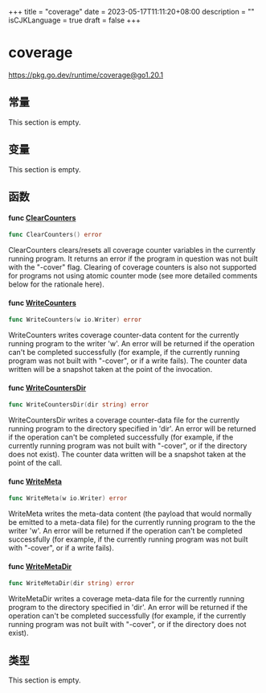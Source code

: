 +++
title = "coverage"
date = 2023-05-17T11:11:20+08:00
description = ""
isCJKLanguage = true
draft = false
+++
# coverage

https://pkg.go.dev/runtime/coverage@go1.20.1



## 常量 

This section is empty.

## 变量

This section is empty.

## 函数

#### func [ClearCounters](https://cs.opensource.google/go/go/+/go1.20.1:src/runtime/coverage/apis.go;l=89) 

``` go linenums="1"
func ClearCounters() error
```

ClearCounters clears/resets all coverage counter variables in the currently running program. It returns an error if the program in question was not built with the "-cover" flag. Clearing of coverage counters is also not supported for programs not using atomic counter mode (see more detailed comments below for the rationale here).

#### func [WriteCounters](https://cs.opensource.google/go/go/+/go1.20.1:src/runtime/coverage/apis.go;l=62) 

``` go linenums="1"
func WriteCounters(w io.Writer) error
```

WriteCounters writes coverage counter-data content for the currently running program to the writer 'w'. An error will be returned if the operation can't be completed successfully (for example, if the currently running program was not built with "-cover", or if a write fails). The counter data written will be a snapshot taken at the point of the invocation.

#### func [WriteCountersDir](https://cs.opensource.google/go/go/+/go1.20.1:src/runtime/coverage/apis.go;l=52) 

``` go linenums="1"
func WriteCountersDir(dir string) error
```

WriteCountersDir writes a coverage counter-data file for the currently running program to the directory specified in 'dir'. An error will be returned if the operation can't be completed successfully (for example, if the currently running program was not built with "-cover", or if the directory does not exist). The counter data written will be a snapshot taken at the point of the call.

#### func [WriteMeta](https://cs.opensource.google/go/go/+/go1.20.1:src/runtime/coverage/apis.go;l=34) 

``` go linenums="1"
func WriteMeta(w io.Writer) error
```

WriteMeta writes the meta-data content (the payload that would normally be emitted to a meta-data file) for the currently running program to the the writer 'w'. An error will be returned if the operation can't be completed successfully (for example, if the currently running program was not built with "-cover", or if a write fails).

#### func [WriteMetaDir](https://cs.opensource.google/go/go/+/go1.20.1:src/runtime/coverage/apis.go;l=21) 

``` go linenums="1"
func WriteMetaDir(dir string) error
```

WriteMetaDir writes a coverage meta-data file for the currently running program to the directory specified in 'dir'. An error will be returned if the operation can't be completed successfully (for example, if the currently running program was not built with "-cover", or if the directory does not exist).

## 类型

This section is empty.
